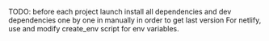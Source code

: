 TODO: before each project launch install all dependencies and dev dependencies one by one in manually in order to get last version
For netlify, use and modify create_env script for env variables.
